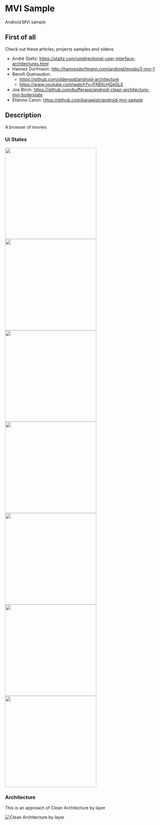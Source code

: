 MVI Sample
===========
Android MVI sample

First of all
------------
Check out these articles, projects samples and videos
+ André Staltz: https://staltz.com/unidirectional-user-interface-architectures.html
+ Hannes Dorfmann: http://hannesdorfmann.com/android/mosby3-mvi-1
+ Benoît Quenaudon:
  - https://github.com/oldergod/android-architecture
  - https://www.youtube.com/watch?v=PXBXcHQeDLE
+ Joe Birch: https://github.com/bufferapp/android-clean-architecture-mvi-boilerplate
+ Etienne Caron: https://github.com/kanawish/android-mvi-sample

Description
-----------
A browser of movies

### Ui States
<img src="screenshots/default.png" width="300" />
<img src="screenshots/loading.png" width="300" />
<img src="screenshots/multiple-results.png" width="300" />
<img src="screenshots/single-result.png" width="300" />
<img src="screenshots/empty.png" width="300" />
<img src="screenshots/error-too-many-results.png" width="300" />
<img src="screenshots/error-no-network.png" width="300" />

### Architecture
This is an approach of Clean Architecture by layer <br/>

![Clean Architecture by layer](screenshots/clean-architecture-by-layer.png "Clean Architeture by layer")
